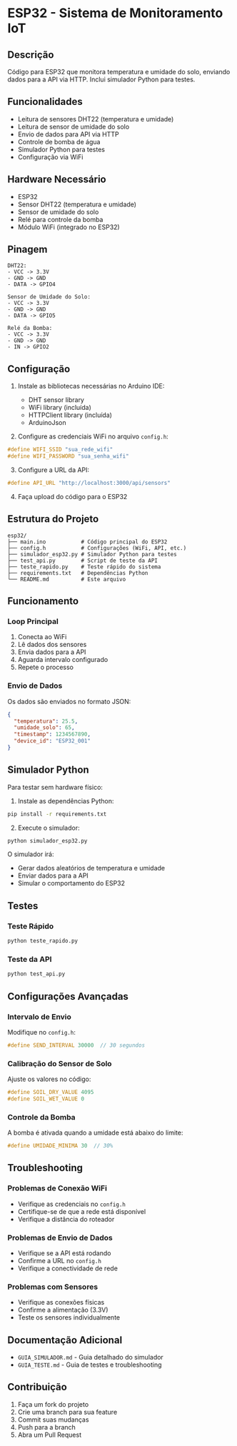 # ESP32 - Sistema de Monitoramento IoT

## Descrição
Código para ESP32 que monitora temperatura e umidade do solo, enviando dados para a API via HTTP. Inclui simulador Python para testes.

## Funcionalidades
- Leitura de sensores DHT22 (temperatura e umidade)
- Leitura de sensor de umidade do solo
- Envio de dados para API via HTTP
- Controle de bomba de água
- Simulador Python para testes
- Configuração via WiFi

## Hardware Necessário
- ESP32
- Sensor DHT22 (temperatura e umidade)
- Sensor de umidade do solo
- Relé para controle da bomba
- Módulo WiFi (integrado no ESP32)

## Pinagem
```
DHT22:
- VCC -> 3.3V
- GND -> GND
- DATA -> GPIO4

Sensor de Umidade do Solo:
- VCC -> 3.3V
- GND -> GND
- DATA -> GPIO5

Relé da Bomba:
- VCC -> 3.3V
- GND -> GND
- IN -> GPIO2
```

## Configuração

1. Instale as bibliotecas necessárias no Arduino IDE:
   - DHT sensor library
   - WiFi library (incluída)
   - HTTPClient library (incluída)
   - ArduinoJson

2. Configure as credenciais WiFi no arquivo `config.h`:
```cpp
#define WIFI_SSID "sua_rede_wifi"
#define WIFI_PASSWORD "sua_senha_wifi"
```

3. Configure a URL da API:
```cpp
#define API_URL "http://localhost:3000/api/sensors"
```

4. Faça upload do código para o ESP32

## Estrutura do Projeto
```
esp32/
├── main.ino           # Código principal do ESP32
├── config.h           # Configurações (WiFi, API, etc.)
├── simulador_esp32.py # Simulador Python para testes
├── test_api.py        # Script de teste da API
├── teste_rapido.py    # Teste rápido do sistema
├── requirements.txt   # Dependências Python
└── README.md          # Este arquivo
```

## Funcionamento

### Loop Principal
1. Conecta ao WiFi
2. Lê dados dos sensores
3. Envia dados para a API
4. Aguarda intervalo configurado
5. Repete o processo

### Envio de Dados
Os dados são enviados no formato JSON:
```json
{
  "temperatura": 25.5,
  "umidade_solo": 65,
  "timestamp": 1234567890,
  "device_id": "ESP32_001"
}
```

## Simulador Python

Para testar sem hardware físico:

1. Instale as dependências Python:
```bash
pip install -r requirements.txt
```

2. Execute o simulador:
```bash
python simulador_esp32.py
```

O simulador irá:
- Gerar dados aleatórios de temperatura e umidade
- Enviar dados para a API
- Simular o comportamento do ESP32

## Testes

### Teste Rápido
```bash
python teste_rapido.py
```

### Teste da API
```bash
python test_api.py
```

## Configurações Avançadas

### Intervalo de Envio
Modifique no `config.h`:
```cpp
#define SEND_INTERVAL 30000  // 30 segundos
```

### Calibração do Sensor de Solo
Ajuste os valores no código:
```cpp
#define SOIL_DRY_VALUE 4095
#define SOIL_WET_VALUE 0
```

### Controle da Bomba
A bomba é ativada quando a umidade está abaixo do limite:
```cpp
#define UMIDADE_MINIMA 30  // 30%
```

## Troubleshooting

### Problemas de Conexão WiFi
- Verifique as credenciais no `config.h`
- Certifique-se de que a rede está disponível
- Verifique a distância do roteador

### Problemas de Envio de Dados
- Verifique se a API está rodando
- Confirme a URL no `config.h`
- Verifique a conectividade de rede

### Problemas com Sensores
- Verifique as conexões físicas
- Confirme a alimentação (3.3V)
- Teste os sensores individualmente

## Documentação Adicional
- `GUIA_SIMULADOR.md` - Guia detalhado do simulador
- `GUIA_TESTE.md` - Guia de testes e troubleshooting

## Contribuição
1. Faça um fork do projeto
2. Crie uma branch para sua feature
3. Commit suas mudanças
4. Push para a branch
5. Abra um Pull Request 
